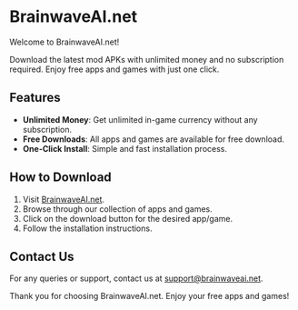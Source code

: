 # BrainwaveAI.net

Welcome to BrainwaveAI.net! 

Download the latest mod APKs with unlimited money and no subscription required. Enjoy free apps and games with just one click. 

## Features
- **Unlimited Money**: Get unlimited in-game currency without any subscription.
- **Free Downloads**: All apps and games are available for free download.
- **One-Click Install**: Simple and fast installation process.

## How to Download
1. Visit [BrainwaveAI.net](https://brainwaveai.net).
2. Browse through our collection of apps and games.
3. Click on the download button for the desired app/game.
4. Follow the installation instructions.

## Contact Us
For any queries or support, contact us at support@brainwaveai.net.

Thank you for choosing BrainwaveAI.net. Enjoy your free apps and games!
